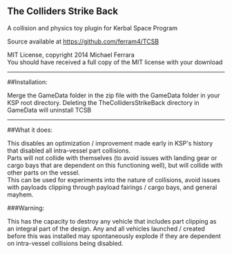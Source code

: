 The Colliders Strike Back
------------------
A collision and physics toy plugin for Kerbal Space Program

Source available at https://github.com/ferram4/TCSB

MIT License, copyright 2014 Michael Ferrara  
You should have received a full copy of the MIT license with your download

------------------
##Installation:

Merge the GameData folder in the zip file with the GameData folder in your KSP root directory.  Deleting the TheCollidersStrikeBack directory in GameData will uninstall TCSB

------------------
##What it does:

This disables an optimization / improvement made early in KSP's history that disabled all intra-vessel part collisions.  
Parts will not collide with themselves (to avoid issues with landing gear or cargo bays that are dependent on this functioning well), but will collide with other parts on the vessel.  
This can be used for experiments into the nature of collisions, avoid issues with payloads clipping through payload fairings / cargo bays, and general mayhem.

###Warning:

This has the capacity to destroy any vehicle that includes part clipping as an integral part of the design.  Any and all vehicles launched / created before this was installed may spontaneously explode if they are dependent on intra-vessel collisions being disabled.
